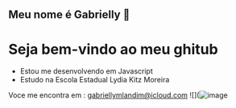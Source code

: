 ## Meu nome é Gabrielly 🖤
# Seja bem-vindo ao meu ghitub 
- Estou me desenvolvendo em Javascript
- Estudo na Escola Estadual Lydia Kitz Moreira

Voce me encontra em :
gabriellymlandim@icloud.com
![](![image](https://github.com/user-attachments/assets/c70cc71d-e095-44f6-b53b-7933691824ed)

